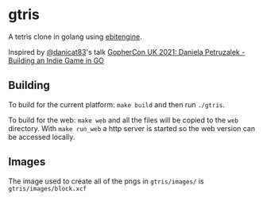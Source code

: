 # gtris

A tetris clone in golang using [ebitengine](https://github.com/hajimehoshi/ebiten).

Inspired by [@danicat83](https://twitter.com/danicat83)'s talk [GopherCon UK 2021: Daniela Petruzalek - Building an Indie Game in GO](https://www.youtube.com/watch?v=Oce77qCXu7I)


## Building

To build for the current platform: `make build` and then run `./gtris`.

To build for the web: `make web` and all the files will be copied to the `web` directory. With `make run_web` a http server is started so the web version can be accessed locally.


## Images

The image used to create all of the pngs in `gtris/images/` is `gtris/images/block.xcf`
